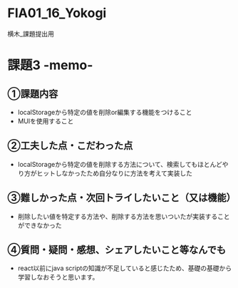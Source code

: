 # FIA01_16_Yokogi
横木_課題提出用

# 課題3 -memo-

## ①課題内容
 - localStorageから特定の値を削除or編集する機能をつけること
 - MUIを使用すること

## ②工夫した点・こだわった点
 - localStorageから特定の値を削除する方法について、検索してもほとんどやり方がヒットしなかったため自分なりに方法を考えて実装した

## ③難しかった点・次回トライしたいこと（又は機能）
 - 削除したい値を特定する方法や、削除する方法を思いついたが実装することができなかった

## ④質問・疑問・感想、シェアしたいこと等なんでも
 - react以前にjava scriptの知識が不足していると感じたため、基礎の基礎から学習しなおそうと思います。
